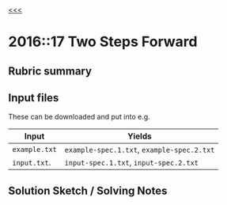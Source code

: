 [<<<](../README.md)

# 2016::17 Two Steps Forward

## Rubric summary

## Input files

These can be downloaded and put into e.g.

| Input         | Yields                                     |
|---------------|--------------------------------------------|
| `example.txt` | `example-spec.1.txt`, `example-spec.2.txt` |
| `input.txt`.  | `input-spec.1.txt`, `input-spec.2.txt`     |

## Solution Sketch / Solving Notes

